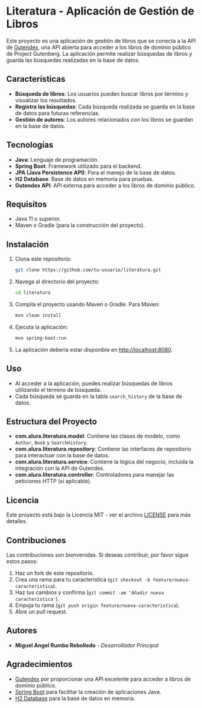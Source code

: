 # Literatura - Aplicación de Gestión de Libros

Este proyecto es una aplicación de gestión de libros que se conecta a la API de [Gutendex](https://gutendex.com/), una API abierta para acceder a los libros de dominio público de Project Gutenberg. La aplicación permite realizar búsquedas de libros y guarda las búsquedas realizadas en la base de datos.

## Características

- **Búsqueda de libros**: Los usuarios pueden buscar libros por término y visualizar los resultados.
- **Registra las búsquedas**: Cada búsqueda realizada se guarda en la base de datos para futuras referencias.
- **Gestión de autores**: Los autores relacionados con los libros se guardan en la base de datos.
  
## Tecnologías

- **Java**: Lenguaje de programación.
- **Spring Boot**: Framework utilizado para el backend.
- **JPA (Java Persistence API)**: Para el manejo de la base de datos.
- **H2 Database**: Base de datos en memoria para pruebas.
- **Gutendex API**: API externa para acceder a los libros de dominio público.
  
## Requisitos

- Java 11 o superior.
- Maven o Gradle (para la construcción del proyecto).
  
## Instalación

1. Clona este repositorio:

    ```bash
    git clone https://github.com/tu-usuario/literatura.git
    ```

2. Navega al directorio del proyecto:

    ```bash
    cd literatura
    ```

3. Compila el proyecto usando Maven o Gradle. Para Maven:

    ```bash
    mvn clean install
    ```

4. Ejecuta la aplicación:

    ```bash
    mvn spring-boot:run
    ```

5. La aplicación debería estar disponible en [http://localhost:8080](http://localhost:8080).

## Uso

- Al acceder a la aplicación, puedes realizar búsquedas de libros utilizando el término de búsqueda.
- Cada búsqueda se guarda en la tabla `search_history` de la base de datos.

## Estructura del Proyecto

- **com.alura.literatura.model**: Contiene las clases de modelo, como `Author`, `Book` y `SearchHistory`.
- **com.alura.literatura.repository**: Contiene las interfaces de repositorio para interactuar con la base de datos.
- **com.alura.literatura.service**: Contiene la lógica del negocio, incluida la integración con la API de Gutendex.
- **com.alura.literatura.controller**: Controladores para manejar las peticiones HTTP (si aplicable).

## Licencia

Este proyecto está bajo la Licencia MIT - ver el archivo [LICENSE](LICENSE) para más detalles.

## Contribuciones

Las contribuciones son bienvenidas. Si deseas contribuir, por favor sigue estos pasos:

1. Haz un fork de este repositorio.
2. Crea una rama para tu característica (`git checkout -b feature/nueva-caracteristica`).
3. Haz tus cambios y confirma (`git commit -am 'Añadir nueva característica'`).
4. Empuja tu rama (`git push origin feature/nueva-caracteristica`).
5. Abre un pull request.

## Autores

- **Miguel Angel Rumbo Rebolledo** - *Desarrollador Principal*

## Agradecimientos

- [Gutendex](https://gutendex.com/) por proporcionar una API excelente para acceder a libros de dominio público.
- [Spring Boot](https://spring.io/projects/spring-boot) para facilitar la creación de aplicaciones Java.
- [H2 Database](https://www.h2database.com/html/main.html) para la base de datos en memoria.

